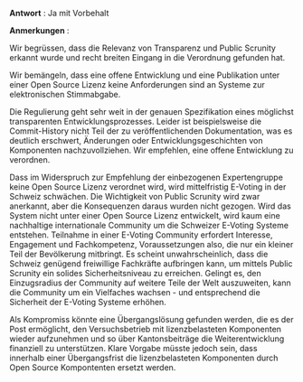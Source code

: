 **Antwort** : Ja mit Vorbehalt

**Anmerkungen** :

Wir begrüssen, dass die Relevanz von Transparenz und Public Scrunity erkannt wurde und recht breiten Eingang in die Verordnung gefunden hat.

Wir bemängeln, dass eine offene Entwicklung und eine Publikation unter einer Open Source Lizenz keine Anforderungen sind an Systeme zur elektronischen Stimmabgabe. 

Die Regulierung geht sehr weit in der genauen Spezifikation eines möglichst transparenten Entwicklungsprozesses. Leider ist beispielsweise die Commit-History nicht Teil der zu veröffentlichenden Dokumentation, was es deutlich erschwert, Änderungen oder Entwicklungsgeschichten von Komponenten nachzuvollziehen. Wir empfehlen, eine offene Entwicklung zu verordnen.

Dass im Widerspruch zur Empfehlung der einbezogenen Expertengruppe keine Open Source Lizenz verordnet wird, wird  mittelfristig E-Voting in der Schweiz schwächen. Die Wichtigkeit von Public Scrunity wird zwar anerkannt, aber die Konsequenzen daraus wurden nicht gezogen. Wird das System nicht unter einer Open Source Lizenz entwickelt, wird kaum eine nachhaltige internationale Community um die Schweizer E-Voting Systeme entstehen. Teilnahme in einer E-Voting Community erfordert Interesse, Engagement und Fachkompetenz, Voraussetzungen also, die nur ein kleiner Teil der Bevölkerung mitbringt. Es scheint unwahrscheinlich, dass die Schweiz genügend freiwillige Fachkräfte aufbringen kann, um mittels Public Scrunity ein solides Sicherheitsniveau zu erreichen. Gelingt es, den Einzugsradius der Community auf weitere Teile der Welt auszuweiten, kann die Community um ein Vielfaches wachsen - und entsprechend die Sicherheit der E-Voting Systeme erhöhen. 

Als Kompromiss könnte eine Übergangslösung gefunden werden, die es der Post ermöglicht, den Versuchsbetrieb mit lizenzbelasteten Komponenten wieder aufzunehmen und so über Kantonsbeiträge die Weiterentwicklung finanziell zu unterstützen. Klare Vorgabe müsste jedoch sein, dass innerhalb einer Übergangsfrist die lizenzbelasteten Komponenten durch Open Source Kompontenten ersetzt werden. 
